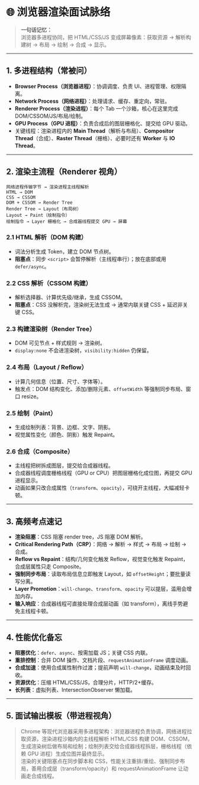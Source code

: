 # 🌐 浏览器渲染面试脉络

> **一句话记忆：**  
> 浏览器多进程协同，把 HTML/CSS/JS 变成屏幕像素：获取资源 → 解析构建树 → 布局 → 绘制 → 合成 → 显示。

---

## 1. 多进程结构（常被问）

- **Browser Process（浏览器进程）**：协调调度、负责 UI、进程管理、权限隔离。
- **Network Process（网络进程）**：处理请求、缓存、重定向，常驻。
- **Renderer Process（渲染进程）**：每个 Tab 一个沙箱，核心在这里完成 DOM/CSSOM/JS/布局/绘制。
- **GPU Process（GPU 进程）**：负责合成后的图层栅格化、提交给 GPU 驱动。
- 关键线程：渲染进程内的 **Main Thread**（解析与布局）、**Compositor Thread**（合成）、**Raster Thread**（栅格）、必要时还有 **Worker** 与 **IO Thread**。

---

## 2. 渲染主流程（Renderer 视角）

```
网络进程传输字节 → 渲染进程主线程解析
HTML → DOM
CSS → CSSOM
DOM + CSSOM → Render Tree
Render Tree → Layout（布局树）
Layout → Paint（绘制指令）
绘制指令 → Layer 栅格化 → 合成器线程提交 GPU → 屏幕
```

### 2.1 HTML 解析（DOM 构建）
- 词法分析生成 Token，建立 DOM 节点树。
- **阻塞点**：同步 `<script>` 会暂停解析（主线程串行）；放在底部或用 `defer/async`。

### 2.2 CSS 解析（CSSOM 构建）
- 解析选择器、计算优先级/继承，生成 CSSOM。
- **阻塞点**：CSS 没解析完，渲染树无法生成 → 通常内联关键 CSS + 延迟非关键 CSS。

### 2.3 构建渲染树（Render Tree）
- DOM 可见节点 + 样式规则 → 渲染树。
- `display:none` 不会进渲染树，`visibility:hidden` 仍保留。

### 2.4 布局（Layout / Reflow）
- 计算几何信息（位置、尺寸、字体等）。
- 触发点：DOM 结构变化、添加/删除元素、`offsetWidth` 等强制同步布局、窗口 resize。

### 2.5 绘制（Paint）
- 生成绘制列表：背景、边框、文字、阴影。
- 视觉属性变化（颜色、阴影）触发 Repaint。

### 2.6 合成（Composite）
- 主线程把树拆成图层，提交给合成器线程。
- 合成器线程调度栅格线程（GPU or CPU）把图层栅格化成位图，再提交 GPU 进程显示。
- 动画如果只改合成属性（`transform`、`opacity`），可绕开主线程，大幅减轻卡顿。

---

## 3. 高频考点速记

- **渲染阻塞**：CSS 阻塞 render tree，JS 阻塞 DOM 解析。
- **Critical Rendering Path（CRP）**：网络 → 解析 → 样式 → 布局 → 绘制 → 合成。
- **Reflow vs Repaint**：结构/几何变化触发 Reflow，视觉变化触发 Repaint，合成层属性只走 Composite。
- **强制同步布局**：读取布局信息立即触发 Layout，如 `offsetHeight`；要批量读写分离。
- **Layer Promotion**：`will-change`、`transform`、`opacity` 可以提层，滥用会增加内存。
- **输入响应**：合成器线程可直接处理合成层动画（如 transform），离线手势避免主线程卡顿。

---

## 4. 性能优化备忘

- **阻塞优化**：`defer`、`async`、按需加载 JS；关键 CSS 内联。
- **重排控制**：合并 DOM 操作、文档片段、`requestAnimationFrame` 调度动画。
- **合成加速**：使用合成属性制作过渡；提前声明 `will-change`，动画结束及时回收。
- **资源优化**：压缩 HTML/CSS/JS，合理分片，HTTP/2+缓存。
- **长列表**：虚拟列表、IntersectionObserver 懒加载。

---

## 5. 面试输出模板（带进程视角）

> Chrome 等现代浏览器采用多进程架构：浏览器进程负责协调，网络进程拉取资源，渲染进程沙箱内的主线程解析 HTML/CSS 构建 DOM、CSSOM，生成渲染树后做布局和绘制；绘制列表交给合成器线程拆层，栅格线程（依赖 GPU 进程）生成位图并最终显示。  
> 渲染的关键阻塞点在同步脚本和 CSS，性能关注重排/重绘、强制同步布局，善用合成层（transform/opacity）和 requestAnimationFrame 让动画走合成线程。
